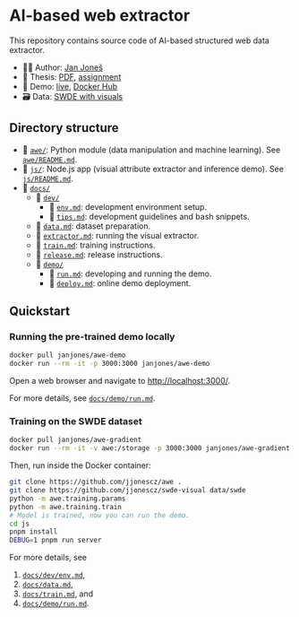 # AI-based web extractor

This repository contains source code of AI-based structured web data extractor.

- 👨‍💻 Author: [Jan Joneš](https://github.com/jjonescz)
- 📜 Thesis: [PDF](https://github.com/jjonescz/awe/releases/download/v1.0/jan-jones-master-thesis.pdf), [assignment](https://is.cuni.cz/studium/dipl_st/index.php?id=&tid=&do=main&doo=detail&did=241832)
- 🚀 Demo: [live](https://bit.ly/awedemo),
  [Docker Hub](https://hub.docker.com/repository/docker/janjones/awe-demo)
- 🗃️ Data: [SWDE with visuals](https://github.com/jjonescz/swde-visual)

## Directory structure

- 📂 [`awe/`](awe): Python module (data manipulation and machine learning).
  See [`awe/README.md`](awe/README.md).
- 📂 [`js/`](js): Node.js app (visual attribute extractor and inference demo).
  See [`js/README.md`](js/README.md).
- 📂 [`docs/`](docs)
  - 📂 [`dev/`](docs/dev)
    - 📄 [`env.md`](docs/dev/env.md): development environment setup.
    - 📄 [`tips.md`](docs/dev/tips.md): development guidelines and bash snippets.
  - 📄 [`data.md`](docs/data.md): dataset preparation.
  - 📄 [`extractor.md`](docs/extractor.md): running the visual extractor.
  - 📄 [`train.md`](docs/train.md): training instructions.
  - 📄 [`release.md`](docs/release.md): release instructions.
  - 📂 [`demo/`](docs/demo)
    - 📄 [`run.md`](docs/demo/run.md): developing and running the demo.
    - 📄 [`deploy.md`](docs/demo/deploy.md): online demo deployment.

## Quickstart

### Running the pre-trained demo locally

```bash
docker pull janjones/awe-demo
docker run --rm -it -p 3000:3000 janjones/awe-demo
```

Open a web browser and navigate to <http://localhost:3000/>.

For more details, see [`docs/demo/run.md`](docs/demo/run.md).

### Training on the SWDE dataset

```bash
docker pull janjones/awe-gradient
docker run --rm -it -v awe:/storage -p 3000:3000 janjones/awe-gradient bash
```

Then, run inside the Docker container:

```bash
git clone https://github.com/jjonescz/awe .
git clone https://github.com/jjonescz/swde-visual data/swde
python -m awe.training.params
python -m awe.training.train
# Model is trained, now you can run the demo.
cd js
pnpm install
DEBUG=1 pnpm run server
```

For more details, see
1. [`docs/dev/env.md`](docs/dev/env.md),
2. [`docs/data.md`](docs/data.md),
3. [`docs/train.md`](docs/train.md), and
4. [`docs/demo/run.md`](docs/demo/run.md).
